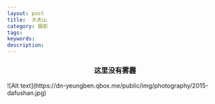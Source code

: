 ```yaml
---
layout: post
title:  大夫山
category: 摄影
tags:
keywords:
description:
---
```


<h3 align = "center">这里没有雾霾</h3>
![Alt text](https://dn-yeungben.qbox.me/public/img/photography/2015-dafushan.jpg)
